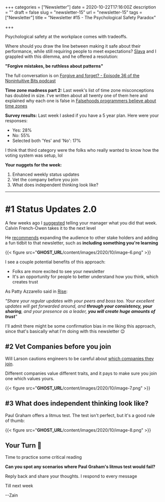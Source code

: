 +++
categories = ["Newsletter"]
date = 2020-10-22T17:16:00Z
description = ""
draft = false
slug = "newsletter-15"
url = "newsletter-15"
tags = ["Newsletter"]
title = "Newsletter #15 - The Psychological Safety Paradox"

+++


Psychological safety at the workplace comes with tradeoffs.

Where should you draw the line between making it safe about their performance, while still requiring people to meet expectations? [Slava](https://click.mailerlite.com/link/c/YT0xNTM3NzgzOTE2OTgxNjU1NTE0JmM9dTR0OSZiPTQzNjkyNDU0OSZkPWo3bDh2NGY=.RQ37YVKDZ5JgcFuaNT-dXXxl-N9mNGJpysaf__9y9_M) and I grappled with this dilemma, and he offered a resolution:

**"Forgive mistakes, be ruthless about patterns"**

The full conversation is on [Forgive and forget? - Episode 36 of the Nonintuitive Bits podcast](https://click.mailerlite.com/link/c/YT0xNTM3NzgzOTE2OTgxNjU1NTE0JmM9dTR0OSZiPTQzNjkyNDU1MiZkPWo0YjJ6N3Y=._MHAPZxxRGRHgJAK96Ftyl912fD0joURpo_vx6gjwkk)

**Time zone madness part 2:** Last week's list of time zone misconceptions has doubled in size. I've written about all twenty one of them here and explained why each one is false in [Falsehoods programmers believe about time zones](https://click.mailerlite.com/link/c/YT0xNTM3NzgzOTE2OTgxNjU1NTE0JmM9dTR0OSZiPTQzNjkyNDU1NSZkPW41ejJ4Nmw=.k_U6DNXuXuxAjOlA85AmugwR-0SH-ug_K_ZP9Db7ZEA)

**Survey results:** Last week I asked if you have a 5 year plan. Here were your responses:

* Yes: 28%
* No: 55%
* Selected both 'Yes' and 'No': 17%

I think that third category were the folks who really wanted to know how the voting system was setup, lol

**Your nuggets for the week:**

1. Enhanced weekly status updates
2. Vet the company before you join
3. What does independent thinking look like?

---

# #1 Status Updates 2.0

A few weeks ago I [suggested](https://click.mailerlite.com/link/c/YT0xNTM3NzgzOTE2OTgxNjU1NTE0JmM9dTR0OSZiPTQzNjkyNDU1OCZkPXExeDhjN2k=.7HtIMxSt16Yi2qmgktDA7RGsQZ3U9EnsY5GzslC57K4) telling your manager what you did that week. Calvin French-Owen takes it to the next level

He [recommends](https://click.mailerlite.com/link/c/YT0xNTM3NzgzOTE2OTgxNjU1NTE0JmM9dTR0OSZiPTQzNjkyNDU2MSZkPWg3ZDF6OHc=.4dW7hETu3cBQl_HRuzHez5ajkkVLrpcug_vxFkK9tuk) expanding the audience to other stake holders and adding a fun tidbit to that newsletter, such as **including something you're learning**

{{< figure src="__GHOST_URL__/content/images/2020/10/image-6.png" >}}

I see a couple potential benefits of this approach:

* Folks are more excited to see your newsletter
* It's an opportunity for people to better understand how you think, which creates trust

As Patty Azzarello said in [Rise](https://click.mailerlite.com/link/c/YT0xNTM3NzgzOTE2OTgxNjU1NTE0JmM9dTR0OSZiPTQzNjkyNDU2NCZkPXU1YThjNGI=.iMJJBPa6DsUrofZI6Y9K6q7mznzvsGC7RH5vRA4gZmg):

_"Share your regular updates with your peers and boss too. Your excellent updates will get forwarded around, and **through your consistency, your sharing**, and your presence as a leader, **you will create huge amounts of trust**"_

I'll admit there might be some confirmation bias in me liking this approach, since that's basically what I'm doing with this newsletter 😉

## #2 Vet Companies before you join

Will Larson cautions engineers to be careful about [which companies they join](https://click.mailerlite.com/link/c/YT0xNTM3NzgzOTE2OTgxNjU1NTE0JmM9dTR0OSZiPTQzNjkyNDU2NyZkPXExbTV2M28=.IFHF5eL5D0WKBBLL5kgvy5QhLvKUKY8G7i92bbZ_pHc).

Different companies value different traits, and it pays to make sure you join one which values yours.

{{< figure src="__GHOST_URL__/content/images/2020/10/image-7.png" >}}

## #**3 What does independent thinking look like?**

Paul Graham offers a litmus test. The test isn't perfect, but it's a good rule of thumb:

{{< figure src="__GHOST_URL__/content/images/2020/10/image-8.png" >}}

## Y**our Turn 👊**

Time to practice some critical reading

**Can you spot any scenarios where Paul Graham's litmus test would fail?**

Reply back and share your thoughts. I respond to every message

Till next week

--Zain



